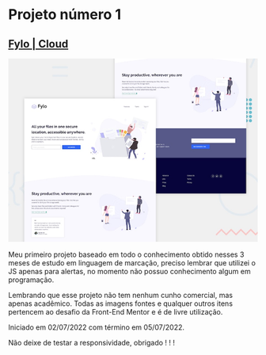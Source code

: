 # Projeto número 1

## [Fylo | Cloud](https://devnylo.github.io/fylo/)

![Fylo](https://github.com/DevNylo/fylo/blob/main/design/desktop-preview.jpg?raw=true)


Meu primeiro projeto baseado em todo o conhecimento obtido nesses 3 meses de estudo em linguagem de marcação, preciso lembrar que utilizei o JS apenas para alertas, no momento não possuo conhecimento algum em programação.

Lembrando que esse projeto não tem nenhum cunho comercial, mas apenas acadêmico. Todas as imagens fontes e qualquer outros itens pertencem ao desafio da Front-End Mentor e é de livre utilização.

Iniciado em 02/07/2022 com término em 05/07/2022.

Não deixe de testar a responsividade, obrigado ! ! !

<img>
